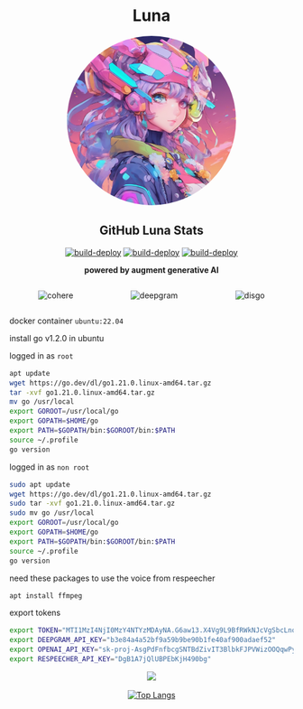 <div align="center">

# Luna

<div>
    <img src="./assets/f4194196df8d.png" alt="css-in-readme" style="border-radius: 50%;width: 300px;">
</div>
<h2>GitHub Luna Stats</h2>

[![build-deploy](https://github.com/fuad-daoud/discord-ai/actions/workflows/workflow.yml/badge.svg?branch=main)](https://github.com/fuad-daoud/discord-ai/actions/workflows/workflow.yml)
[![build-deploy](https://github.com/fuad-daoud/discord-ai/actions/workflows/workflow.yml/badge.svg)](https://github.com/fuad-daoud/discord-ai/actions/workflows/workflow.yml)
[![build-deploy](https://github.com/fuad-daoud/discord-ai/actions/workflows/workflow.yml/badge.svg)](https://github.com/fuad-daoud/discord-ai/actions/workflows/workflow.yml)

**powered by augment generative AI**
<div style="display: flex; justify-content: space-around;">



![cohere](https://cdn.sanity.io/images/rjtqmwfu/production/ae020d94b599cc453cc09ebc80be06d35d953c23-102x18.svg)

![deepgram](https://dbai04gkae79n.cloudfront.net/prod/5b651e5/deepgram.96891cf7abef.svg)

![disgo](https://github.com/disgoorg/disgo/raw/master/.github/discord_gopher.png)

</div>
</div>





docker container `ubuntu:22.04`

install go v1.2.0 in ubuntu

logged in as `root`

```bash
apt update
wget https://go.dev/dl/go1.21.0.linux-amd64.tar.gz
tar -xvf go1.21.0.linux-amd64.tar.gz
mv go /usr/local
export GOROOT=/usr/local/go
export GOPATH=$HOME/go
export PATH=$GOPATH/bin:$GOROOT/bin:$PATH
source ~/.profile
go version
```

logged in as `non root`

```bash
sudo apt update
wget https://go.dev/dl/go1.21.0.linux-amd64.tar.gz
sudo tar -xvf go1.21.0.linux-amd64.tar.gz
sudo mv go /usr/local
export GOROOT=/usr/local/go
export GOPATH=$HOME/go
export PATH=$GOPATH/bin:$GOROOT/bin:$PATH
source ~/.profile
go version
```

need these packages to use the voice from respeecher

```bash
apt install ffmpeg
```

export tokens

```bash
export TOKEN="MTI1MzI4NjI0MzY4NTYzMDAyNA.G6aw13.X4Vg9L9BfRWkNJcVgSbcLnqe_GbKoydkhJ9krw"
export DEEPGRAM_API_KEY="b3e84a4a52bf9a59b9be90b1fe40af900adaef52"
export OPENAI_API_KEY="sk-proj-AsgPdFnfbcgSNTBdZivIT3BlbkFJPVWizOOQqwPygX2ctH78"
export RESPEECHER_API_KEY="DgB1A7jQlUBPEbKjH490bg"
```

<div align="center">

![](https://digitallands-readme.vercel.app/api?username=fuad-daoud&include_all_commits=true&count_private=true&hide=stars&show_icons=true&hide_rank=true&include_all_commits=true&line_height=28&title_color=0C5851&text_color=0C5851&icon_color=0C5851&bg_color=315,1DE7CF,7880E2&hide_border=true&cache_seconds=14400&locale=en&border_radius=8)<br>

[![Top Langs](https://digitallands-readme.vercel.app/api/top-langs/?username=fuad-daoud&layout=pie)](https://github.com/fuad-daoud/github-readme-stats)

</div>
